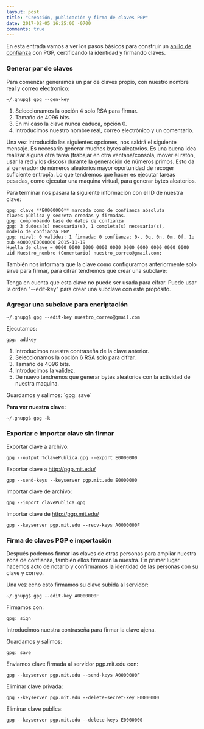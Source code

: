 ```yaml
---
layout: post
title: "Creación, publicación y firma de claves PGP"
date: 2017-02-05 16:25:06 -0700
comments: true
---
```


En esta entrada vamos a ver los pasos básicos para construir un <a href="https://es.wikipedia.org/wiki/Anillo_de_confianza">anillo de confianza</a> con PGP, certificando la identidad y firmando claves.

### Generar par de claves

Para comenzar generamos un par de claves propio, con nuestro nombre real y correo electronico:
```
~/.gnupg$ gpg --gen-key

```
<ol>
	<li>Seleccionamos la opción 4 solo RSA para firmar.</li>
	<li>Tamaño de 4096 bits.</li>
	<li>En mi caso la clave nunca caduca, opción 0.</li>
	<li>Introducimos nuestro nombre real, correo electrónico y un comentario.</li>
</ol>
Una vez introducido las siguientes opciones, nos saldrá el siguiente mensaje.
Es necesario generar muchos bytes aleatorios. Es una buena idea realizar
alguna otra tarea (trabajar en otra ventana/consola, mover el ratón, usar
la red y los discos) durante la generación de números primos. Esto da al
generador de números aleatorios mayor oportunidad de recoger suficiente
entropía.
Lo que tendremos que hacer es ejecutar tareas pesadas, como ejecutar una maquina virtual, para generar bytes aleatorios.

Para terminar nos pasara la siguiente información con el ID de nuestra clave:
```
gpg: clave **E0000000** marcada como de confianza absoluta
claves pública y secreta creadas y firmadas.
gpg: comprobando base de datos de confianza
gpg: 3 dudosa(s) necesaria(s), 1 completa(s) necesaria(s),
modelo de confianza PGP
gpg: nivel: 0 validez: 1 firmada: 0 confianza: 0-, 0q, 0n, 0m, 0f, 1u
pub 40000/E0000000 2015-11-19
Huella de clave = 0000 0000 0000 0000 0000 0000 0000 0000 0000 0000
uid Nuestro_nombre (Comentario) nuestro_correo@gmail.com;
```
También nos informara que la clave como configuramos anteriormente solo sirve para firmar, para cifrar tendremos que crear una subclave:

Tenga en cuenta que esta clave no puede ser usada para cifrar. Puede usar
la orden "--edit-key" para crear una subclave con este propósito.


### Agregar una subclave para encriptación

```
~/.gnupg$ gpg --edit-key nuestro_correo@gmail.com
```

Ejecutamos:
```
gpg: addkey
```
<ol>
	<li>Introducimos nuestra contraseña de la clave anterior.</li>
	<li>Seleccionamos la opción 6 RSA solo para cifrar.</li>
	<li>Tamaño de 4096 bits.</li>
	<li>Introducimos la validez.</li>
	<li>De nuevo tendremos que generar bytes aleatorios con la actividad de nuestra maquina.</li>
</ol>
Guardamos y salimos:
`gpg: save`

**Para ver nuestra clave:**
```
~/.gnupg$ gpg -k
```

### Exportar e importar clave sin firmar

Exportar clave a archivo:
```
gpg --output TclavePublica.gpg --export E0000000
```

Exportar clave a http://pgp.mit.edu/
```
gpg --send-keys --keyserver pgp.mit.edu E0000000
```

Importar clave de archivo:
```
gpg --import clavePublica.gpg
```

Importar clave de http://pgp.mit.edu/
```
gpg --keyserver pgp.mit.edu --recv-keys A0000000F
```

### Firma de claves PGP e importación

Después podemos firmar las claves de otras personas para ampliar nuestra zona de confianza, también ellos firmaran la nuestra. En primer lugar hacemos acto de notario y confirmamos la identidad de las personas con su clave y correo.

Una vez echo esto firmamos su clave subida al servidor:
```
~/.gnupg$ gpg --edit-key A0000000F
```

Firmamos con:
```
gpg: sign
```

Introducimos nuestra contraseña para firmar la clave ajena.

Guardamos y salimos:
```
gpg: save
```

Enviamos clave firmada al servidor pgp.mit.edu con:
```
gpg --keyserver pgp.mit.edu --send-keys A0000000F
```

Eliminar clave privada:
```
gpg --keyserver pgp.mit.edu --delete-secret-key E0000000
```
Eliminar clave publica:
```
gpg --keyserver pgp.mit.edu --delete-keys E0000000
```
